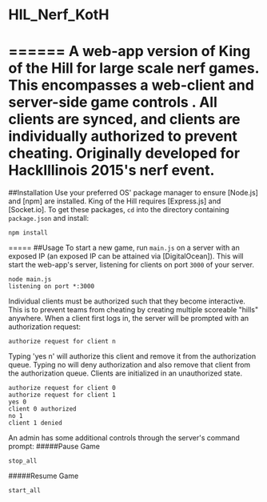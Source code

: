 # HIL_Nerf_KotH
======
A web-app version of King of the Hill for large scale nerf games. This encompasses a web-client and server-side game controls
. All clients are synced, and clients are individually authorized to prevent cheating. Originally developed for HackIllinois 2015's nerf event.
=====
##Installation
Use your preferred OS' package manager to ensure [Node.js] and [npm] are installed. King of the Hill requires [Express.js] and [Socket.io]. To get these packages, `cd` into the directory containing `package.json` and install:
```
npm install
```
=====
##Usage
To start a new game, run `main.js` on a server with an exposed IP (an exposed IP can be attained via [DigitalOcean]). This will start the web-app's server, listening for clients on port `3000` of your server.
```
node main.js
listening on port *:3000
```

Individual clients must be authorized such that they become interactive. This is to prevent teams from cheating by creating multiple scoreable "hills" anywhere. When a client first logs in, the server will be prompted with an authorization request:
```
authorize request for client n
```
Typing 'yes n' will authorize this client and remove it from the authorization queue. Typing no will deny authorization and also remove that client from the authorization queue. Clients are initialized in an unauthorized state.
```
authorize request for client 0
authorize request for client 1
yes 0
client 0 authorized
no 1
client 1 denied
```

An admin has some additional controls through the server's command prompt:
#####Pause Game
```
stop_all
```
#####Resume Game
```
start_all
```

